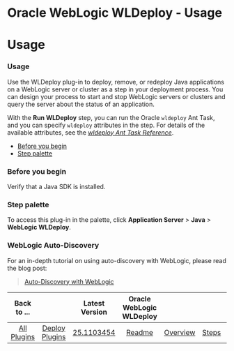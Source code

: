 
Oracle WebLogic WLDeploy - Usage
================================

# Usage



### Usage




 


Use the WLDeploy plug-in to deploy, remove, or redeploy Java applications on a WebLogic server or cluster as a step in your deployment process. You can design your process to start and stop WebLogic servers or clusters and query the server about the status of an application. 


With the **Run WLDeploy** step, you can run the Oracle `wldeploy` Ant Task, and you can specify `wldeploy` attributes in the step. For details of the available attributes, see the [*wldeploy Ant Task Reference*](http://docs.oracle.com/cd/E24329_01/web.1211/e24368/wldeploy.htm#WLPRG435).


* [Before you begin](#before_you_begin)
* [Step palette](#palette)



### **Before you begin**



Verify that a Java SDK is installed.




### **Step palette**


To access this plug-in in the palette, click **Application Server** > **Java** > **WebLogic WLDeploy**.




### WebLogic Auto-Discovery




 


For an in-depth tutorial on using auto-discovery with WebLogic, please read the blog post:



> 
> [Auto-Discovery with WebLogic](https://developer.ibm.com/urbancode/2017/12/01/auto-discovery-weblogic/)
> 
> 
> 





|Back to ...||Latest Version|Oracle WebLogic WLDeploy ||||
| :---: | :---: | :---: | :---: | :---: | :---: | :---: |
|[All Plugins](../../index.md)|[Deploy Plugins](../README.md)|[25.1103454](https://raw.githubusercontent.com/UrbanCode/IBM-UCD-PLUGINS/main/files/WLDeploy/WLDeploy-25.1103454.zip)|[Readme](README.md)|[Overview](overview.md)|[Steps](steps.md)|[Downloads](downloads.md)|
